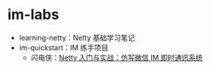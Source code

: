 # im-labs

- learning-netty：Netty 基础学习笔记
- im-quickstart：IM 练手项目
    - 闪电侠：[Netty 入门与实战：仿写微信 IM 即时通讯系统](https://juejin.cn/book/6844733738119593991)